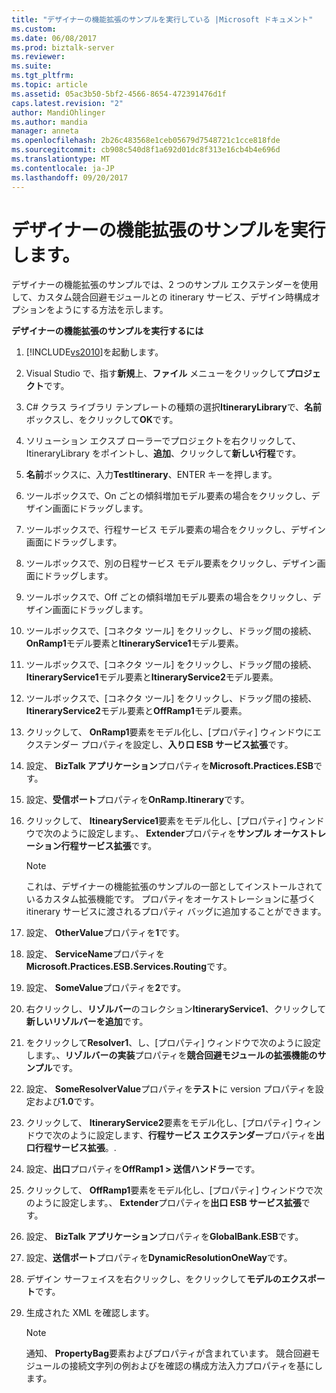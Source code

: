 ```yaml
---
title: "デザイナーの機能拡張のサンプルを実行している |Microsoft ドキュメント"
ms.custom: 
ms.date: 06/08/2017
ms.prod: biztalk-server
ms.reviewer: 
ms.suite: 
ms.tgt_pltfrm: 
ms.topic: article
ms.assetid: 05ac3b50-5bf2-4566-8654-472391476d1f
caps.latest.revision: "2"
author: MandiOhlinger
ms.author: mandia
manager: anneta
ms.openlocfilehash: 2b26c483568e1ceb05679d7548721c1cce818fde
ms.sourcegitcommit: cb908c540d8f1a692d01dc8f313e16cb4b4e696d
ms.translationtype: MT
ms.contentlocale: ja-JP
ms.lasthandoff: 09/20/2017
---
```

# <a name="running-the-designer-extensibility-sample"></a>デザイナーの機能拡張のサンプルを実行します。
デザイナーの機能拡張のサンプルでは、2 つのサンプル エクステンダーを使用して、カスタム競合回避モジュールとの itinerary サービス、デザイン時構成オプションをようにする方法を示します。  
  
 **デザイナーの機能拡張のサンプルを実行するには**  
  
1.  [!INCLUDE[vs2010](../includes/vs2010-md.md)]を起動します。  
  
2.  Visual Studio で、指す**新規**上、**ファイル** メニューをクリックして**プロジェクト**です。  
  
3.  C# クラス ライブラリ テンプレートの種類の選択**ItineraryLibrary**で、**名前**ボックスし、をクリックして**OK**です。  
  
4.  ソリューション エクスプ ローラーでプロジェクトを右クリックして、ItineraryLibrary をポイントし、**追加**、クリックして**新しい行程**です。  
  
5.  **名前**ボックスに、入力**TestItinerary**、ENTER キーを押します。  
  
6.  ツールボックスで、On ごとの傾斜増加モデル要素の場合をクリックし、デザイン画面にドラッグします。  
  
7.  ツールボックスで、行程サービス モデル要素の場合をクリックし、デザイン画面にドラッグします。  
  
8.  ツールボックスで、別の日程サービス モデル要素をクリックし、デザイン画面にドラッグします。  
  
9. ツールボックスで、Off ごとの傾斜増加モデル要素の場合をクリックし、デザイン画面にドラッグします。  
  
10. ツールボックスで、[コネクタ ツール] をクリックし、ドラッグ間の接続、 **OnRamp1**モデル要素と**ItineraryService1**モデル要素。  
  
11. ツールボックスで、[コネクタ ツール] をクリックし、ドラッグ間の接続、 **ItineraryService1**モデル要素と**ItineraryService2**モデル要素。  
  
12. ツールボックスで、[コネクタ ツール] をクリックし、ドラッグ間の接続、 **ItineraryService2**モデル要素と**OffRamp1**モデル要素。  
  
13. クリックして、 **OnRamp1**要素をモデル化し、[プロパティ] ウィンドウにエクステンダー プロパティを設定し、**入り口 ESB サービス拡張**です。  
  
14. 設定、 **BizTalk アプリケーション**プロパティを**Microsoft.Practices.ESB**です。  
  
15. 設定、**受信ポート**プロパティを**OnRamp.Itinerary**です。  
  
16. クリックして、 **ItinearyService1**要素をモデル化し、[プロパティ] ウィンドウで次のように設定します。、 **Extender**プロパティを**サンプル オーケストレーション行程サービス拡張**です。  
  
    > [!NOTE]
    >  これは、デザイナーの機能拡張のサンプルの一部としてインストールされているカスタム拡張機能です。 プロパティをオーケストレーションに基づく itinerary サービスに渡されるプロパティ バッグに追加することができます。  
  
17. 設定、 **OtherValue**プロパティを**1**です。  
  
18. 設定、 **ServiceName**プロパティを**Microsoft.Practices.ESB.Services.Routing**です。  
  
19. 設定、 **SomeValue**プロパティを**2**です。  
  
20. 右クリックし、**リゾルバー**のコレクション**ItineraryService1**、クリックして**新しいリゾルバーを追加**です。  
  
21. をクリックして**Resolver1**、し、[プロパティ] ウィンドウで次のように設定します。、**リゾルバーの実装**プロパティを**競合回避モジュールの拡張機能のサンプル**です。  
  
22. 設定、 **SomeResolverValue**プロパティを**テスト**に version プロパティを設定および**1.0**です。  
  
23. クリックして、 **ItineraryService2**要素をモデル化し、[プロパティ] ウィンドウで次のように設定します、**行程サービス エクステンダー**プロパティを**出口行程サービス拡張**。.  
  
24. 設定、**出口**プロパティを**OffRamp1 > 送信ハンドラー**です。  
  
25. クリックして、 **OffRamp1**要素をモデル化し、[プロパティ] ウィンドウで次のように設定します。、 **Extender**プロパティを**出口 ESB サービス拡張**です。  
  
26. 設定、 **BizTalk アプリケーション**プロパティを**GlobalBank.ESB**です。  
  
27. 設定、**送信ポート**プロパティを**DynamicResolutionOneWay**です。  
  
28. デザイン サーフェイスを右クリックし、をクリックして**モデルのエクスポート**です。  
  
29. 生成された XML を確認します。  
  
    > [!NOTE]
    >  通知、 **PropertyBag**要素およびプロパティが含まれています。 競合回避モジュールの接続文字列の例およびを確認の構成方法入力プロパティを基にします。